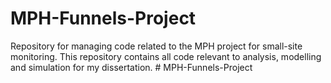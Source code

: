 # MPH-Funnels-Project
Repository for managing code related to the MPH project for small-site monitoring.
This repository contains all code relevant to analysis, modelling and simulation for my dissertation.
#   M P H - F u n n e l s - P r o j e c t  
 